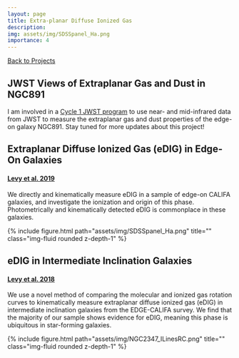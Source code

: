 ```yaml
---
layout: page
title: Extra-planar Diffuse Ionized Gas
description:
img: assets/img/SDSSpanel_Ha.png
importance: 4
---
```


<a href="https://rclevy.github.io/projects/" title="Back to Projects" target="_self"><i class="fas fa-arrow-left"></i> Back to Projects</a>

## JWST Views of Extraplanar Gas and Dust in NGC891
I am involved in a [Cycle 1 JWST program](https://www.stsci.edu/jwst/phase2-public/2180.pdf) to use near- and mid-infrared data from JWST to measure the extraplanar gas and dust properties of the edge-on galaxy NGC891. Stay tuned for more updates about this project!

## Extraplanar Diffuse Ionized Gas (eDIG) in Edge-On Galaxies
#### [Levy et al. 2019](https://ui.adsabs.harvard.edu/abs/2019ApJ...882...84L/abstract)

We directly and kinematically measure eDIG in a sample of edge-on CALIFA galaxies, and investigate the ionization and origin of this phase. Photometrically and kinematically detected eDIG is commonplace in these galaxies.

<div class="row">
    <div class="col-sm mt-3 mt-md-0">
        {% include figure.html path="assets/img/SDSSpanel_Ha.png" title="" class="img-fluid rounded z-depth-1" %}
    </div>
</div>


## eDIG in Intermediate Inclination Galaxies
#### [Levy et al. 2018](http://ui.adsabs.harvard.edu/abs/2018ApJ...860...92L)

We use a novel method of comparing the molecular and ionized gas rotation curves to kinematically measure extraplanar diffuse ionized gas (eDIG) in intermediate inclination galaxies from the EDGE-CALIFA survey. We find that the majority of our sample shows evidence for eDIG, meaning this phase is ubiquitous in star-forming galaxies.

<div class="row">
    <div class="col-sm mt-3 mt-md-0">
        {% include figure.html path="assets/img/NGC2347_ILinesRC.png" title="" class="img-fluid rounded z-depth-1" %}
    </div>
</div>

